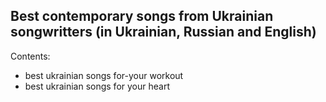 ## Best contemporary songs from Ukrainian songwritters (in Ukrainian, Russian and English)

Contents:

- best ukrainian songs for-your workout
- best ukrainian songs for your heart

